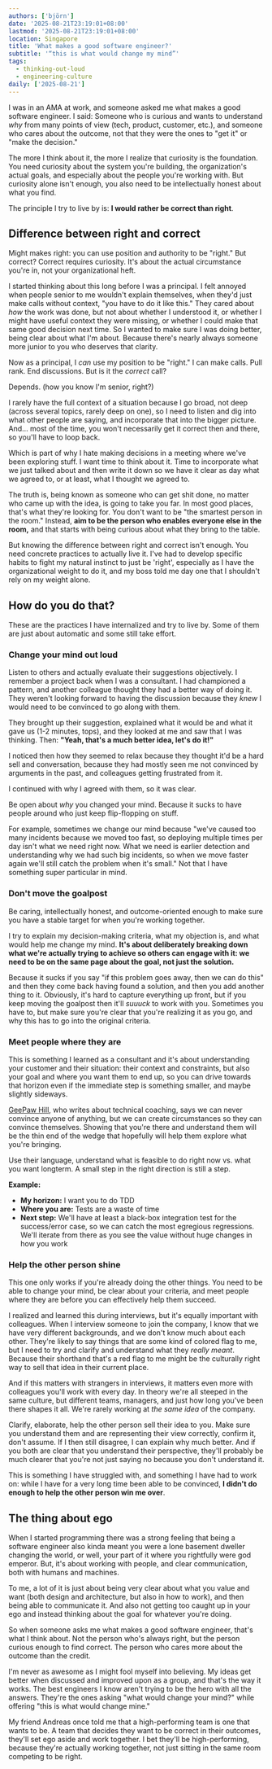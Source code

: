 ```yaml
---
authors: ['björn']
date: '2025-08-21T23:19:01+08:00'
lastmod: '2025-08-21T23:19:01+08:00'
location: Singapore
title: 'What makes a good software engineer?'
subtitle: '“this is what would change my mind”'
tags:
  - thinking-out-loud
  - engineering-culture
daily: ['2025-08-21']
---
```


I was in an AMA at work, and someone asked me what makes a good software engineer. I said: Someone who is curious and wants to understand _why_ from many points of view (tech, product, customer, etc.), and someone who cares about the outcome, not that they were the ones to "get it" or "make the decision."

The more I think about it, the more I realize that curiosity is the foundation. You need curiosity about the system you're building, the organization's actual goals, and especially about the people you're working with. But curiosity alone isn't enough, you also need to be intellectually honest about what you find.

The principle I try to live by is: **I would rather be correct than right**.
<!--more-->

## Difference between right and correct

Might makes right: you can use position and authority to be "right." But correct? Correct requires curiosity. It's about the actual circumstance you're in, not your organizational heft.

I started thinking about this long before I was a principal. I felt annoyed when people senior to me wouldn't explain themselves, when they'd just make calls without context, "you have to do it like this." They cared about _how_ the work was done, but not about whether I understood it, or whether I might have useful context they were missing, or whether I could make that same good decision next time. So I wanted to make sure I was doing better, being clear about what I'm about. Because there's nearly always someone more junior to you who deserves that clarity.

Now as a principal, I _can_ use my position to be "right." I can make calls. Pull rank. End discussions. But is it the _correct_ call?

Depends. (how you know I'm senior, right?)

I rarely have the full context of a situation because I go broad, not deep (across several topics, rarely deep on one), so I need to listen and dig into what other people are saying, and incorporate that into the bigger picture. And… most of the time, you won't necessarily get it correct then and there, so you'll have to loop back.

Which is part of why I hate making decisions in a meeting where we've been exploring stuff. I want time to think about it. Time to incorporate what we just talked about and then write it down so we have it clear as day what we agreed to, or at least, what I thought we agreed to.

The truth is, being known as someone who can get shit done, no matter who came up with the idea, is going to take you far. In most good places, that's what they're looking for. You don't want to be "the smartest person in the room." Instead, **aim to be the person who enables everyone else in the room,** and that starts with being curious about what they bring to the table.

But knowing the difference between right and correct isn't enough. You need concrete practices to actually live it. I've had to develop specific habits to fight my natural instinct to just be 'right', especially as I have the organizational weight to do it, and my boss told me day one that I shouldn't rely on my weight alone.

## How do you do that?

These are the practices I have internalized and try to live by. Some of them are just about automatic and some still take effort.

### Change your mind out loud

Listen to others and actually evaluate their suggestions objectively. I remember a project back when I was a consultant. I had championed a pattern, and another colleague thought they had a better way of doing it. They weren't looking forward to having the discussion because they _knew_ I would need to be convinced to go along with them.

They brought up their suggestion, explained what it would be and what it gave us (1-2 minutes, tops), and they looked at me and saw that I was thinking. Then: **"Yeah, that's a much better idea, let's do it!"**

I noticed then how they seemed to relax because they thought it'd be a hard sell and conversation, because they had mostly seen me not convinced by arguments in the past, and colleagues getting frustrated from it.

I continued with why I agreed with them, so it was clear. 

Be open about _why_ you changed your mind. Because it sucks to have people around who just keep flip-flopping on stuff. 

For example, sometimes we change our mind because "we've caused too many incidents because we moved too fast, so deploying multiple times per day isn't what we need right now. What we need is earlier detection and understanding why we had such big incidents, so when we move faster again we'll still catch the problem when it's small." Not that I have something super particular in mind.

### Don't move the goalpost

Be caring, intellectually honest, and outcome-oriented enough to make sure you have a stable target for when you're working together.

I try to explain my decision-making criteria, what my objection is, and what would help me change my mind. **It's about deliberately breaking down what we're actually trying to achieve so others can engage with it: we need to be on the same page about the goal, not just the solution.**

Because it sucks if you say "if this problem goes away, then we can do this" and then they come back having found a solution, and then you add another thing to it. Obviously, it's hard to capture everything up front, but if you keep moving the goalpost then it'll *suuuck* to work with you. Sometimes you have to, but make sure you're clear that you're realizing it as you go, and why this has to go into the original criteria.

### Meet people where they are

This is something I learned as a consultant and it's about understanding your customer and their situation: their context and constraints, but also your goal and where you want them to end up, so you can drive towards that horizon even if the immediate step is something smaller, and maybe slightly sideways.

[GeePaw Hill](https://www.geepawhill.org/), who writes about technical coaching, says we can never convince anyone of anything, but we can create circumstances so they can convince themselves. Showing that you're there and understand them will be the thin end of the wedge that hopefully will help them explore what you're bringing.

Use their language, understand what is feasible to do right now vs. what you want longterm. A small step in the right direction is still a step.

**Example:**
- **My horizon:** I want you to do TDD
- **Where you are:** Tests are a waste of time
- **Next step:** We'll have at least a black-box integration test for the success/error case, so we can catch the most egregious regressions. We'll iterate from there as you see the value without huge changes in how you work

### Help the other person shine

This one only works if you're already doing the other things. You need to be able to change your mind, be clear about your criteria, and meet people where they are before you can effectively help them succeed.

I realized and learned this during interviews, but it's equally important with colleagues. When I interview someone to join the company, I know that we have very different backgrounds, and we don't know much about each other. They're likely to say things that are some kind of colored flag to me, but I need to try and clarify and understand what they _really meant_. Because their shorthand that's a red flag to me might be the culturally right way to sell that idea in their current place.

And if this matters with strangers in interviews, it matters even more with colleagues you'll work with every day. In theory we're all steeped in the same culture, but different teams, managers, and just how long you've been there shapes it all. We're rarely working at _the same idea_ of the company.

Clarify, elaborate, help the other person sell their idea to you. Make sure you understand them and are representing their view correctly, confirm it, don't assume. If I then still disagree, I can explain why much better. And if you both are clear that you understand their perspective, they'll probably be much clearer that you're not just saying no because you don't understand it.

This is something I have struggled with, and something I have had to work on: while I have for a very long time been able to be convinced, **I didn't do enough to help the other person win me over**.

## The thing about ego

When I started programming there was a strong feeling that being a software engineer also kinda meant you were a lone basement dweller changing the world, or well, your part of it where you rightfully were god emperor. But, it's about working with people, and clear communication, both with humans and machines.

To me, a lot of it is just about being very clear about what you value and want (both design and architecture, but also in how to work), and then being able to communicate it. And also not getting too caught up in your ego and instead thinking about the goal for whatever you're doing.

So when someone asks me what makes a good software engineer, that's what I think about. Not the person who's always right, but the person curious enough to find correct. The person who cares more about the outcome than the credit.

I'm never as awesome as I might fool myself into believing. My ideas get better when discussed and improved upon as a group, and that's the way it works. The best engineers I know aren't trying to be the hero with all the answers. They're the ones asking "what would change your mind?" while offering "this is what would change mine."

My friend Andreas once told me that a high-performing team is one that wants to be. A team that decides they want to be correct in their outcomes, they'll set ego aside and work together. I bet they'll be high-performing, because they're actually working together, not just sitting in the same room competing to be right.
